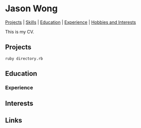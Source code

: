 # Jason Wong #

[Projects](#projects) | [Skills](#skills) | [Education](#education) | [Experience](#experience) | [Hobbies and Interests](#hobbies-and-interests)

This is my CV.

## Projects ##

```shell
ruby directory.rb
```

## Education ##
### Experience ###
## Interests ##
## Links ##
